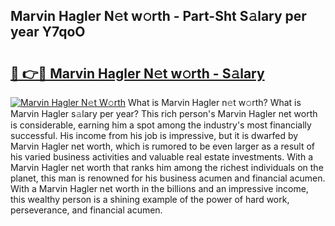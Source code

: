 ## Marvin Hagler N𝚎t w𝚘rth - Part-Sht S𝚊lary per year Y7qoO

# <h2><a href="http://gc3xini.nevu.top/?p=Marvin+Hagler">🔗 👉🔴 Marvin Hagler N𝚎t w𝚘rth - S𝚊lary</a></h2>

[![Marvin Hagler N𝚎t W𝚘rth](https://i.imgur.com/Oavwk0R.jpeg)](http://gc3xini.nevu.top/?p=Marvin+Hagler)
What is Marvin Hagler n𝚎t w𝚘rth? What is Marvin Hagler s𝚊lary per year?
This rich person's Marvin Hagler net worth is considerable, earning him a spot among the industry's most financially successful. His income from his job is impressive, but it is dwarfed by Marvin Hagler net worth, which is rumored to be even larger as a result of his varied business activities and valuable real estate investments. With a Marvin Hagler net worth that ranks him among the richest individuals on the planet, this man is renowned for his business acumen and financial acumen. With a Marvin Hagler net worth in the billions and an impressive income, this wealthy person is a shining example of the power of hard work, perseverance, and financial acumen.
